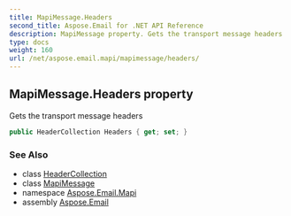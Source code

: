```yaml
---
title: MapiMessage.Headers
second_title: Aspose.Email for .NET API Reference
description: MapiMessage property. Gets the transport message headers
type: docs
weight: 160
url: /net/aspose.email.mapi/mapimessage/headers/
---
```

## MapiMessage.Headers property

Gets the transport message headers

```csharp
public HeaderCollection Headers { get; set; }
```

### See Also

* class [HeaderCollection](../../../aspose.email.mime/headercollection/)
* class [MapiMessage](../)
* namespace [Aspose.Email.Mapi](../../mapimessage/)
* assembly [Aspose.Email](../../../)


